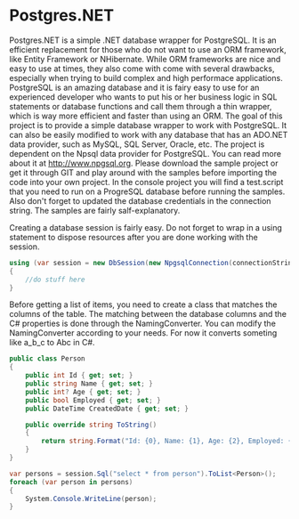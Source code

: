 # Postgres.NET
Postgres.NET is a simple .NET database wrapper for PostgreSQL. It is an efficient replacement for those who do not want to use an ORM framework, like
Entity Framework or NHibernate. While ORM frameworks are nice and easy to use at times, they also come with come with several drawbacks, especially
when trying to build complex and high performace applications. PostgreSQL is an amazing database and it is fairy easy to use for an experienced developer 
who wants to put his or her business logic in SQL statements or database functions and call them through a thin wrapper, which is way more efficient 
and faster than using an ORM. The goal of this project is to provide a simple database wrapper to work with PostgreSQL. It can also be easily modified 
to work with any database that has an ADO.NET data provider, such as MySQL, SQL Server, Oracle, etc. The project is dependent on the Npsql data provider 
for PostgreSQL. You can read more about it at http://www.npgsql.org. Please download the sample project or get it through GIT and play around with 
the samples before importing the code into your own project. In the console project you will find a test.script that you need to run on a 
ProgreSQL database before running the samples. Also don't forget to updated the database credentials in the connection string. 
The samples are fairly salf-explanatory.


Creating a database session is fairly easy. Do not forget to wrap in a using statement to dispose resources after you are done working with the session.
```C#
using (var session = new DbSession(new NpgsqlConnection(connectionString)))
{
	//do stuff here
}
```

Before getting a list of items, you need to create a class that matches the columns of the table. The matching between the database columns and the
C# properties is done through the NamingConverter. You can modify the NamingConverter according to your needs. For now it converts someting like
a_b_c to Abc in C#. 
```C#
public class Person
{
	public int Id { get; set; }
	public string Name { get; set; }
	public int? Age { get; set; }
	public bool Employed { get; set; }
	public DateTime CreatedDate { get; set; }

	public override string ToString()
	{
		return string.Format("Id: {0}, Name: {1}, Age: {2}, Employed: {3}, Created Date: {4}", Id, Name, Age, Employed, CreatedDate);
	}
}

var persons = session.Sql("select * from person").ToList<Person>();
foreach (var person in persons)
{
	System.Console.WriteLine(person);
}
```



